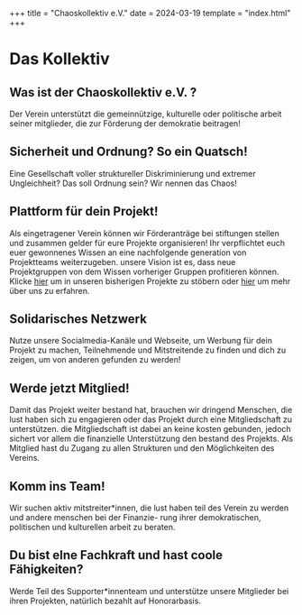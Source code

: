 +++
title = "Chaoskollektiv e.V."
date = 2024-03-19
template = "index.html"
+++

# Das Kollektiv

## Was ist der Chaoskollektiv e.V. ? 
Der Verein unterstützt die gemeinnützige, kulturelle oder politische arbeit seiner mitglieder, die zur Förderung der demokratie beitragen!

## Sicherheit und Ordnung? So ein Quatsch!
Eine Gesellschaft voller struktureller Diskriminierung und extremer Ungleichheit?
Das soll Ordnung sein? Wir nennen das Chaos!  

## Plattform für dein Projekt! 

Als eingetragener Verein können wir Förderanträge bei stiftungen stellen und zusammen gelder für eure Projekte organisieren!
Ihr verpflichtet euch euer gewonnenes Wissen an eine nachfolgende generation von Projektteams weiterzugeben. unsere Vision ist es, dass neue Projektgruppen von dem Wissen vorheriger Gruppen profitieren können.  
Klicke [hier](@/projects/_index.md) um in unseren bisherigen Projekte zu stöbern oder [hier](/about) um mehr über uns zu erfahren.

## Solidarisches Netzwerk
Nutze unsere Socialmedia-Kanäle und Webseite, um Werbung für dein Projekt zu machen, Teilnehmende und Mitstreitende zu finden und dich zu zeigen, um von anderen gefunden zu werden!

## Werde jetzt Mitglied! 

Damit das Projekt weiter bestand hat, brauchen wir dringend Menschen, die lust haben sich zu engagieren oder das Projekt durch eine Mitgliedschaft zu unterstützen. die Mitgliedschaft ist dabei an keine kosten gebunden, jedoch sichert vor allem die finanzielle Unterstützung den bestand des Projekts. Als Mitglied hast du Zugang zu allen Strukturen und den Möglichkeiten des Vereins. 

## Komm ins Team!

Wir suchen aktiv mitstreiter*innen, die lust haben teil des Verein zu werden und andere menschen bei der Finanzie- rung ihrer demokratischen, politischen und kulturellen arbeit zu beraten.

## Du bist eIne Fachkraft und hast coole Fähigkeiten?

Werde Teil des Supporter*innenteam und unterstütze unsere Mitglieder bei ihren Projekten, natürlich bezahlt auf Honorarbasis.
